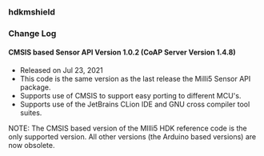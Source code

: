 ### hdkmshield

### Change Log

#### CMSIS based Sensor API Version 1.0.2 (CoAP Server Version 1.4.8)
- Released on Jul 23, 2021
- This code is the same version as the last release the Milli5 Sensor API package.
- Supports use of CMSIS to support easy porting to different MCU's.
- Supports use of the JetBrains CLion IDE and GNU cross compiler tool suites.

NOTE: The CMSIS based version of the MIlli5 HDK reference code is the only supported version.
All other versions (the Arduino based versions) are now obsolete.

